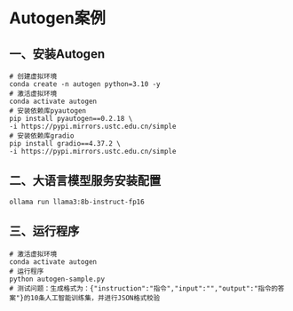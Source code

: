 # Autogen案例

## 一、安装Autogen

```shell
# 创建虚拟环境
conda create -n autogen python=3.10 -y
# 激活虚拟环境
conda activate autogen
# 安装依赖库pyautogen
pip install pyautogen==0.2.18 \
-i https://pypi.mirrors.ustc.edu.cn/simple
# 安装依赖库gradio
pip install gradio==4.37.2 \
-i https://pypi.mirrors.ustc.edu.cn/simple
```

## 二、大语言模型服务安装配置

```shell
ollama run llama3:8b-instruct-fp16
```

## 三、运行程序

```shell
# 激活虚拟环境
conda activate autogen
# 运行程序
python autogen-sample.py
# 测试问题：生成格式为：{"instruction":"指令","input":"","output":"指令的答案"}的10条人工智能训练集，并进行JSON格式校验
```
